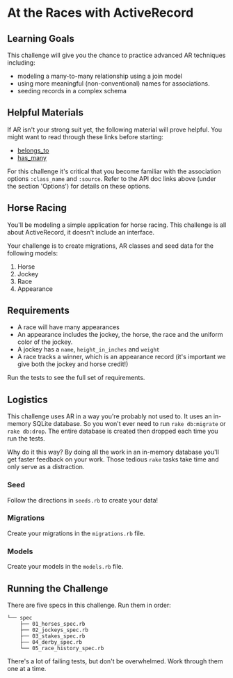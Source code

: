 # At the Races with ActiveRecord

## Learning Goals

This challenge will give you the chance to practice advanced AR techniques including:

* modeling a many-to-many relationship using a join model
* using more meaningful (non-conventional) names for associations.
* seeding records in a complex schema


## Helpful Materials

If AR isn't your strong suit yet, the following material will prove helpful. You might want to read through these links before starting:

* [belongs_to](http://apidock.com/rails/ActiveRecord/Associations/ClassMethods/belongs_to)
* [has_many](http://apidock.com/rails/ActiveRecord/Associations/ClassMethods/has_many)

For this challenge it's critical that you become familiar with the association options `:class_name` and `:source`. Refer to the API doc links above (under the section 'Options') for details on these options.


## Horse Racing
You'll be modeling a simple application for horse racing. This challenge is all about ActiveRecord, it doesn't include an interface.

Your challenge is to create migrations, AR classes and seed data for the following models:

1. Horse
2. Jockey
3. Race
4. Appearance

## Requirements
* A race will have many appearances
* An appearance includes the jockey, the horse, the race and the uniform color of the jockey.
* A jockey has a `name`, `height_in_inches` and `weight`
* A race tracks a winner, which is an appearance record (it's important we give both the jockey and horse credit!)

Run the tests to see the full set of requirements.

## Logistics
This challenge uses AR in a way you're probably not used to. It uses an in-memory SQLite database. So you won't ever need to run `rake db:migrate` or `rake db:drop`. The entire database is created then dropped each time you run the tests.

Why do it this way? By doing all the work in an in-memory database you'll get faster feedback on your work. Those tedious `rake` tasks take time and only serve as a distraction.

### Seed
Follow the directions in `seeds.rb` to create your data!

### Migrations
Create your migrations in the `migrations.rb` file.

### Models
Create your models in the `models.rb` file.

## Running the Challenge
There are five specs in this challenge. Run them in order:

```
└── spec
    ├── 01_horses_spec.rb
    ├── 02_jockeys_spec.rb
    ├── 03_stakes_spec.rb
    ├── 04_derby_spec.rb
    └── 05_race_history_spec.rb
```

There's a lot of failing tests, but don't be overwhelmed. Work through them one at a time.
